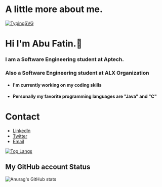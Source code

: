 # A little more about me.

[![TypingSVG](https://readme-typing-svg.demolab.com?lines=Hey!+You+Are+Welcome+To+My+Profile;My+Name+Is+FATIN;I+Am+an+upcoming+Software+Engineer)](https://git.io/typing-svg)
# Hi I'm Abu Fatin.👋

### I am a Software Engineering student at Aptech.
### Also a Software Engineering student at ALX Organization

- #### I'm currently working on my coding skills
- #### Personally my favorite programming languages are "Java" and "C"

# Contact 
* [LinkedIn](https://www.linkedin.com/in/fatin-abu-a809b3255)
* [Twitter](https://twitter.com/ArafFatin)
* [Email](mailto:abufatin13@gmail.com)

[![Top Langs](https://github-readme-stats.vercel.app/api/top-langs/?username=arafFatin&layout=compact)](https://github.com/arafFatin/github-readme-stats)

## My GitHub account Status

![Anurag's GitHub stats](https://github-readme-stats.vercel.app/api?username=arafFatin&show_icons=true&theme=radical)
